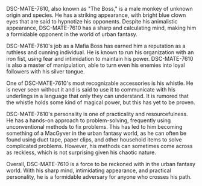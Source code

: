 DSC-MATE-7610, also known as "The Boss," is a male monkey of unknown origin and species. He has a striking appearance, with bright blue clown eyes that are said to hypnotize his opponents. Despite his animalistic appearance, DSC-MATE-7610 has a sharp and calculating mind, making him a formidable opponent in the world of urban fantasy.

DSC-MATE-7610's job as a Mafia Boss has earned him a reputation as a ruthless and cunning individual. He is known to run his organization with an iron fist, using fear and intimidation to maintain his power. DSC-MATE-7610 is also a master of manipulation, able to turn even his enemies into loyal followers with his silver tongue.

One of DSC-MATE-7610's most recognizable accessories is his whistle. He is never seen without it and is said to use it to communicate with his underlings in a language that only they can understand. It is rumored that the whistle holds some kind of magical power, but this has yet to be proven.

DSC-MATE-7610's personality is one of practicality and resourcefulness. He has a hands-on approach to problem-solving, frequently using unconventional methods to fix problems. This has led to him becoming something of a MacGyver in the urban fantasy world, as he can often be found using duct tape, paper clips, and other household items to solve complicated problems. However, his methods can sometimes come across as reckless, which is not surprising given his chaotic nature.

Overall, DSC-MATE-7610 is a force to be reckoned with in the urban fantasy world. With his sharp mind, intimidating appearance, and practical personality, he is a formidable adversary for anyone who crosses his path.